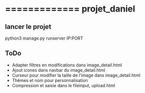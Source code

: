 =============
projet_daniel
=============

lancer le projet
----------------

python3 manage.py runserver $IP:$PORT

ToDo
----

- Adapter filtres en modifications dans image_detail.html
- Ajout icones dans navbar du image_detail.html
- Curseur pour modifier la taille de l'image dans image_detail.html
- Thèmes et nom pour personnalisation
- Compression et saisie dans le fileinput, upload.html
